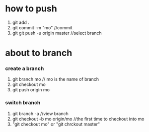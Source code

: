 # how to push 
1. git add .
2. git commit -m "mo" //commit 
3. git git push -u origin master //select branch

# about to branch

### create a branch
1. git branch mo // mo is the name of branch
2. git checkout mo 
3. git push origin mo

### switch branch
1. git branch -a //view branch
2. git checkout -b mo origin/mo //the first time to checkout into mo 
3. "git checkout mo" or "git chrckout master"
